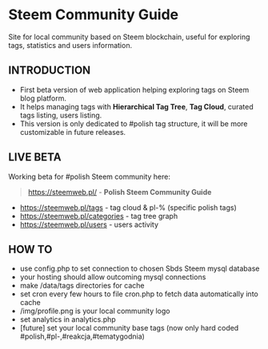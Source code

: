 # Steem Community Guide
Site for local community based on Steem blockchain, useful for exploring tags, statistics and users information.

## INTRODUCTION
- First beta version of web application helping exploring tags on Steem blog platform.
- It helps managing tags with **Hierarchical Tag Tree**, **Tag Cloud**, curated tags listing, users listing.
- This version is only dedicated to #polish tag structure, it will be more customizable in future releases.

## LIVE BETA
Working beta for #polish Steem community here: 
> https://steemweb.pl/ - **Polish Steem Community Guide**
- https://steemweb.pl/tags - tag cloud & pl-% (specific polish tags)
- https://steemweb.pl/categories - tag tree graph
- https://steemweb.pl/users - users activity

## HOW TO
- use config.php to set connection to chosen Sbds Steem mysql database
- your hosting should allow outcoming mysql connections
- make /data/tags directories for cache
- set cron every few hours to file cron.php to fetch data automatically into cache
- /img/profile.png is your local community logo
- set analytics in analytics.php
- [future] set your local community base tags (now only hard coded #polish,#pl-,#reakcja,#tematygodnia)